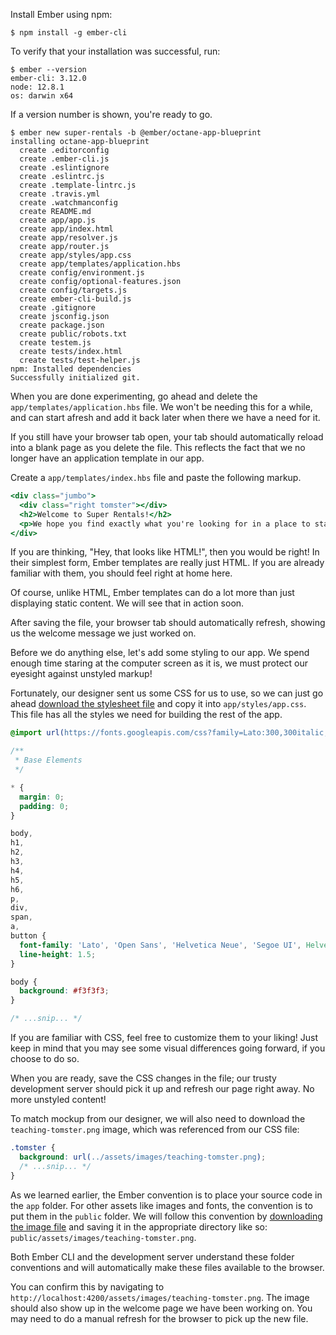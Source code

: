 <!-- TODO: fill this in -->

Install Ember using npm:

```shell
$ npm install -g ember-cli
```

To verify that your installation was successful, run:

```shell
$ ember --version
ember-cli: 3.12.0
node: 12.8.1
os: darwin x64
```

If a version number is shown, you're ready to go.

<!-- TODO: fill this in -->

```shell
$ ember new super-rentals -b @ember/octane-app-blueprint
installing octane-app-blueprint
  create .editorconfig
  create .ember-cli.js
  create .eslintignore
  create .eslintrc.js
  create .template-lintrc.js
  create .travis.yml
  create .watchmanconfig
  create README.md
  create app/app.js
  create app/index.html
  create app/resolver.js
  create app/router.js
  create app/styles/app.css
  create app/templates/application.hbs
  create config/environment.js
  create config/optional-features.json
  create config/targets.js
  create ember-cli-build.js
  create .gitignore
  create jsconfig.json
  create package.json
  create public/robots.txt
  create testem.js
  create tests/index.html
  create tests/test-helper.js
npm: Installed dependencies
Successfully initialized git.
```

<!-- TODO: explain ember server, etc. -->

When you are done experimenting, go ahead and delete the `app/templates/application.hbs` file. We won't be needing this for a while, and can start afresh and add it back later when there we have a need for it.

If you still have your browser tab open, your tab should automatically reload into a blank page as you delete the file. This reflects the fact that we no longer have an application template in our app.

Create a `app/templates/index.hbs` file and paste the following markup.

```handlebars { data-filename="app/templates/index.hbs" }
<div class="jumbo">
  <div class="right tomster"></div>
  <h2>Welcome to Super Rentals!</h2>
  <p>We hope you find exactly what you're looking for in a place to stay.</p>
</div>
```

If you are thinking, "Hey, that looks like HTML!", then you would be right! In their simplest form, Ember templates are really just HTML. If you are already familiar with them, you should feel right at home here.

Of course, unlike HTML, Ember templates can do a lot more than just displaying static content. We will see that in action soon.

After saving the file, your browser tab should automatically refresh, showing us the welcome message we just worked on.

Before we do anything else, let's add some styling to our app. We spend enough time staring at the computer screen as it is, we must protect our eyesight against unstyled markup!

Fortunately, our designer sent us some CSS for us to use, so we can just go ahead <a href="TODO: link to stylesheet" download="app.css">download the stylesheet file</a> and copy it into `app/styles/app.css`. This file has all the styles we need for building the rest of the app.

```css { data-filename="app/styles/app.css" }
@import url(https://fonts.googleapis.com/css?family=Lato:300,300italic,400,700,700italic);

/**
 * Base Elements
 */

* {
  margin: 0;
  padding: 0;
}

body,
h1,
h2,
h3,
h4,
h5,
h6,
p,
div,
span,
a,
button {
  font-family: 'Lato', 'Open Sans', 'Helvetica Neue', 'Segoe UI', Helvetica, Arial, sans-serif;
  line-height: 1.5;
}

body {
  background: #f3f3f3;
}

/* ...snip... */
```

If you are familiar with CSS, feel free to customize them to your liking! Just keep in mind that you may see some visual differences going forward, if you choose to do so.

When you are ready, save the CSS changes in the file; our trusty development server should pick it up and refresh our page right away. No more unstyled content!

To match mockup from our designer, we will also need to download the `teaching-tomster.png` image, which was referenced from our CSS file:

```css { data-filename=app/styles/app.css }
.tomster {
  background: url(../assets/images/teaching-tomster.png);
  /* ...snip... */
}
```

As we learned earlier, the Ember convention is to place your source code in the `app` folder. For other assets like images and fonts, the convention is to put them in the `public` folder. We will follow this convention by <a href="TODO: link to image" download="teaching-tomster.png">downloading the image file</a> and saving it in the appropriate directory like so: `public/assets/images/teaching-tomster.png`.

Both Ember CLI and the development server understand these folder conventions and will automatically make these files available to the browser.

You can confirm this by navigating to
`http://localhost:4200/assets/images/teaching-tomster.png`. The image should also show up in the welcome page we have been working on. You may need to do a manual refresh for the browser to pick up the new file.

<!-- TODO: screenshot? -->
